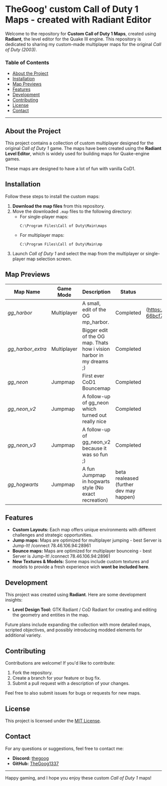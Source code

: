 # TheGoog' custom Call of Duty 1 Maps - created with Radiant Editor

Welcome to the repository for **Custom Call of Duty 1 Maps**, created using **Radiant**, the level editor for the Quake III engine. This repository is dedicated to sharing my custom-made multiplayer maps for the original *Call of Duty (2003)*.

### Table of Contents

- [About the Project](#about-the-project)
- [Installation](#installation)
- [Map Previews](#map-previews)
- [Features](#features)
- [Development](#development)
- [Contributing](#contributing)
- [License](#license)
- [Contact](#contact)

---

## About the Project

This project contains a collection of custom multiplayer designed for the original *Call of Duty 1* game. The maps have been created using the **Radiant Level Editor**, which is widely used for building maps for Quake-engine games.

These maps are designed to have a lot of fun with vanilla CoD1.

## Installation

Follow these steps to install the custom maps:

1. **Download the map files** from this repository.
2. Move the downloaded `.map` files to the following directory:
    - For single-player maps: 
      ```
      C:\Program Files\Call of Duty\Main\maps
      ```
    - For multiplayer maps:
      ```
      C:\Program Files\Call of Duty\Main\mp
      ```
3. Launch *Call of Duty 1* and select the map from the multiplayer or single-player map selection screen.

## Map Previews

| Map Name        | Game Mode     | Description                          | Status          | Image          |
|-----------------|---------------|--------------------------------------|-----------------|-----------------|
| *gg_harbor*     | Multiplayer   | A small, edit of the OG mp_harbor.        | Completed       |    (https://vcodmods.com/static/uploads/imgs/1-66bcf7fbdc860.webp)      |
| *gg_harbor_extra*      | Multiplayer | Bigger edit of the OG map. Thats how i vision harbor in my dreams ;)   | Completed  |
| *gg_neon*     | Jumpmap   | First ever CoD1 Bouncemap        | Completed       |
| *gg_neon_v2*     | Jumpmap   | A follow-up of gg_neon which turned out really nice        | Completed       |
| *gg_neon_v3*     | Jumpmap   | A follow-up of gg_neon_v2 because it was so fun ;)        | Completed       |
| *gg_hogwarts*      | Jumpmap   | A fun Jumpmap in hogwarts style (No exact recreation)    | beta realeased (further dev may happen)   |




## Features

- **Custom Layouts:** Each map offers unique environments with different challenges and strategic opportunities.
- **Jump maps:** Maps are optimized for multiplayer jumping - best Server is Jump-It! /connect 78.46.106.94:28961
- **Bounce maps:** Maps are optimized for multiplayer bounceing - best Server is Jump-It! /connect 78.46.106.94:28961
- **New Textures & Models:** Some maps include custom textures and models to provide a fresh experience wich **wont be included here**.

## Development

This project was created using **Radiant**. Here are some development insights:

- **Level Design Tool:** GTK Radiant / CoD Radiant for creating and editing the geometry and entities in the map.
  
Future plans include expanding the collection with more detailed maps, scripted objectives, and possibly introducing modded elements for additional variety.

## Contributing

Contributions are welcome! If you'd like to contribute:

1. Fork the repository.
2. Create a branch for your feature or bug fix.
3. Submit a pull request with a description of your changes.

Feel free to also submit issues for bugs or requests for new maps.

## License

This project is licensed under the [MIT License](LICENSE).

## Contact

For any questions or suggestions, feel free to contact me:

- **Discord:** [thegoog](https://discord.com/users/thegoog)
- **GitHub:** [TheGoog1337](https://github.com/thegoog1337)

---

Happy gaming, and I hope you enjoy these custom *Call of Duty 1* maps!
